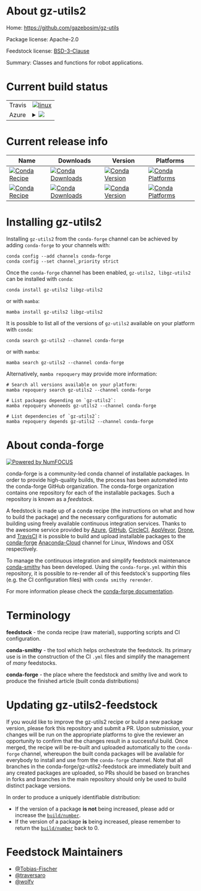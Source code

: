 About gz-utils2
===============

Home: https://github.com/gazebosim/gz-utils

Package license: Apache-2.0

Feedstock license: [BSD-3-Clause](https://github.com/conda-forge/gz-utils-feedstock/blob/main/LICENSE.txt)

Summary: Classes and functions for robot applications.

Current build status
====================


<table><tr>
    <td>Travis</td>
    <td>
      <a href="https://app.travis-ci.com/conda-forge/gz-utils-feedstock">
        <img alt="linux" src="https://img.shields.io/travis/com/conda-forge/gz-utils-feedstock/main.svg?label=Linux">
      </a>
    </td>
  </tr>
    
  <tr>
    <td>Azure</td>
    <td>
      <details>
        <summary>
          <a href="https://dev.azure.com/conda-forge/feedstock-builds/_build/latest?definitionId=17528&branchName=main">
            <img src="https://dev.azure.com/conda-forge/feedstock-builds/_apis/build/status/gz-utils-feedstock?branchName=main">
          </a>
        </summary>
        <table>
          <thead><tr><th>Variant</th><th>Status</th></tr></thead>
          <tbody><tr>
              <td>linux_64</td>
              <td>
                <a href="https://dev.azure.com/conda-forge/feedstock-builds/_build/latest?definitionId=17528&branchName=main">
                  <img src="https://dev.azure.com/conda-forge/feedstock-builds/_apis/build/status/gz-utils-feedstock?branchName=main&jobName=linux&configuration=linux_64_" alt="variant">
                </a>
              </td>
            </tr><tr>
              <td>linux_aarch64</td>
              <td>
                <a href="https://dev.azure.com/conda-forge/feedstock-builds/_build/latest?definitionId=17528&branchName=main">
                  <img src="https://dev.azure.com/conda-forge/feedstock-builds/_apis/build/status/gz-utils-feedstock?branchName=main&jobName=linux&configuration=linux_aarch64_" alt="variant">
                </a>
              </td>
            </tr><tr>
              <td>linux_ppc64le</td>
              <td>
                <a href="https://dev.azure.com/conda-forge/feedstock-builds/_build/latest?definitionId=17528&branchName=main">
                  <img src="https://dev.azure.com/conda-forge/feedstock-builds/_apis/build/status/gz-utils-feedstock?branchName=main&jobName=linux&configuration=linux_ppc64le_" alt="variant">
                </a>
              </td>
            </tr><tr>
              <td>osx_64</td>
              <td>
                <a href="https://dev.azure.com/conda-forge/feedstock-builds/_build/latest?definitionId=17528&branchName=main">
                  <img src="https://dev.azure.com/conda-forge/feedstock-builds/_apis/build/status/gz-utils-feedstock?branchName=main&jobName=osx&configuration=osx_64_" alt="variant">
                </a>
              </td>
            </tr><tr>
              <td>osx_arm64</td>
              <td>
                <a href="https://dev.azure.com/conda-forge/feedstock-builds/_build/latest?definitionId=17528&branchName=main">
                  <img src="https://dev.azure.com/conda-forge/feedstock-builds/_apis/build/status/gz-utils-feedstock?branchName=main&jobName=osx&configuration=osx_arm64_" alt="variant">
                </a>
              </td>
            </tr><tr>
              <td>win_64</td>
              <td>
                <a href="https://dev.azure.com/conda-forge/feedstock-builds/_build/latest?definitionId=17528&branchName=main">
                  <img src="https://dev.azure.com/conda-forge/feedstock-builds/_apis/build/status/gz-utils-feedstock?branchName=main&jobName=win&configuration=win_64_" alt="variant">
                </a>
              </td>
            </tr>
          </tbody>
        </table>
      </details>
    </td>
  </tr>
</table>

Current release info
====================

| Name | Downloads | Version | Platforms |
| --- | --- | --- | --- |
| [![Conda Recipe](https://img.shields.io/badge/recipe-gz--utils2-green.svg)](https://anaconda.org/conda-forge/gz-utils2) | [![Conda Downloads](https://img.shields.io/conda/dn/conda-forge/gz-utils2.svg)](https://anaconda.org/conda-forge/gz-utils2) | [![Conda Version](https://img.shields.io/conda/vn/conda-forge/gz-utils2.svg)](https://anaconda.org/conda-forge/gz-utils2) | [![Conda Platforms](https://img.shields.io/conda/pn/conda-forge/gz-utils2.svg)](https://anaconda.org/conda-forge/gz-utils2) |
| [![Conda Recipe](https://img.shields.io/badge/recipe-libgz--utils2-green.svg)](https://anaconda.org/conda-forge/libgz-utils2) | [![Conda Downloads](https://img.shields.io/conda/dn/conda-forge/libgz-utils2.svg)](https://anaconda.org/conda-forge/libgz-utils2) | [![Conda Version](https://img.shields.io/conda/vn/conda-forge/libgz-utils2.svg)](https://anaconda.org/conda-forge/libgz-utils2) | [![Conda Platforms](https://img.shields.io/conda/pn/conda-forge/libgz-utils2.svg)](https://anaconda.org/conda-forge/libgz-utils2) |

Installing gz-utils2
====================

Installing `gz-utils2` from the `conda-forge` channel can be achieved by adding `conda-forge` to your channels with:

```
conda config --add channels conda-forge
conda config --set channel_priority strict
```

Once the `conda-forge` channel has been enabled, `gz-utils2, libgz-utils2` can be installed with `conda`:

```
conda install gz-utils2 libgz-utils2
```

or with `mamba`:

```
mamba install gz-utils2 libgz-utils2
```

It is possible to list all of the versions of `gz-utils2` available on your platform with `conda`:

```
conda search gz-utils2 --channel conda-forge
```

or with `mamba`:

```
mamba search gz-utils2 --channel conda-forge
```

Alternatively, `mamba repoquery` may provide more information:

```
# Search all versions available on your platform:
mamba repoquery search gz-utils2 --channel conda-forge

# List packages depending on `gz-utils2`:
mamba repoquery whoneeds gz-utils2 --channel conda-forge

# List dependencies of `gz-utils2`:
mamba repoquery depends gz-utils2 --channel conda-forge
```


About conda-forge
=================

[![Powered by
NumFOCUS](https://img.shields.io/badge/powered%20by-NumFOCUS-orange.svg?style=flat&colorA=E1523D&colorB=007D8A)](https://numfocus.org)

conda-forge is a community-led conda channel of installable packages.
In order to provide high-quality builds, the process has been automated into the
conda-forge GitHub organization. The conda-forge organization contains one repository
for each of the installable packages. Such a repository is known as a *feedstock*.

A feedstock is made up of a conda recipe (the instructions on what and how to build
the package) and the necessary configurations for automatic building using freely
available continuous integration services. Thanks to the awesome service provided by
[Azure](https://azure.microsoft.com/en-us/services/devops/), [GitHub](https://github.com/),
[CircleCI](https://circleci.com/), [AppVeyor](https://www.appveyor.com/),
[Drone](https://cloud.drone.io/welcome), and [TravisCI](https://travis-ci.com/)
it is possible to build and upload installable packages to the
[conda-forge](https://anaconda.org/conda-forge) [Anaconda-Cloud](https://anaconda.org/)
channel for Linux, Windows and OSX respectively.

To manage the continuous integration and simplify feedstock maintenance
[conda-smithy](https://github.com/conda-forge/conda-smithy) has been developed.
Using the ``conda-forge.yml`` within this repository, it is possible to re-render all of
this feedstock's supporting files (e.g. the CI configuration files) with ``conda smithy rerender``.

For more information please check the [conda-forge documentation](https://conda-forge.org/docs/).

Terminology
===========

**feedstock** - the conda recipe (raw material), supporting scripts and CI configuration.

**conda-smithy** - the tool which helps orchestrate the feedstock.
                   Its primary use is in the construction of the CI ``.yml`` files
                   and simplify the management of *many* feedstocks.

**conda-forge** - the place where the feedstock and smithy live and work to
                  produce the finished article (built conda distributions)


Updating gz-utils2-feedstock
============================

If you would like to improve the gz-utils2 recipe or build a new
package version, please fork this repository and submit a PR. Upon submission,
your changes will be run on the appropriate platforms to give the reviewer an
opportunity to confirm that the changes result in a successful build. Once
merged, the recipe will be re-built and uploaded automatically to the
`conda-forge` channel, whereupon the built conda packages will be available for
everybody to install and use from the `conda-forge` channel.
Note that all branches in the conda-forge/gz-utils2-feedstock are
immediately built and any created packages are uploaded, so PRs should be based
on branches in forks and branches in the main repository should only be used to
build distinct package versions.

In order to produce a uniquely identifiable distribution:
 * If the version of a package **is not** being increased, please add or increase
   the [``build/number``](https://docs.conda.io/projects/conda-build/en/latest/resources/define-metadata.html#build-number-and-string).
 * If the version of a package **is** being increased, please remember to return
   the [``build/number``](https://docs.conda.io/projects/conda-build/en/latest/resources/define-metadata.html#build-number-and-string)
   back to 0.

Feedstock Maintainers
=====================

* [@Tobias-Fischer](https://github.com/Tobias-Fischer/)
* [@traversaro](https://github.com/traversaro/)
* [@wolfv](https://github.com/wolfv/)

